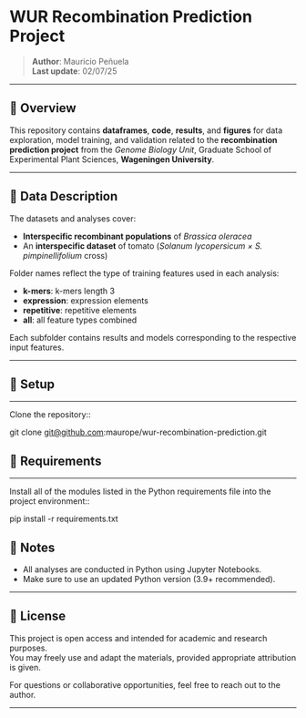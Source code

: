# WUR Recombination Prediction Project

> **Author**: Mauricio Peñuela\
> **Last update**: 02/07/25

---

## 📘 Overview

This repository contains **dataframes**, **code**, **results**, and **figures** for data exploration, model training, and validation related to the **recombination prediction project** from the *Genome Biology Unit*, Graduate School of Experimental Plant Sciences, **Wageningen University**.

---

## 🧬 Data Description

The datasets and analyses cover:

- **Interspecific recombinant populations** of *Brassica oleracea*
- An **interspecific dataset** of tomato (*Solanum lycopersicum × S. pimpinellifolium* cross)

Folder names reflect the type of training features used in each analysis:
- **k-mers**: k-mers length 3
- **expression**: expression elements
- **repetitive**: repetitive elements
- **all**: all feature types combined

Each subfolder contains results and models corresponding to the respective input features.

---

## 🚀 Setup
------

Clone the repository::

  git clone git@github.com:maurope/wur-recombination-prediction.git


## 📁 Requirements
------------

Install all of the modules listed in the Python requirements file into the project environment::

  pip install -r requirements.txt


## 📌 Notes

- All analyses are conducted in Python using Jupyter Notebooks.
- Make sure to use an updated Python version (3.9+ recommended).

---

## 📄 License

This project is open access and intended for academic and research purposes.  
You may freely use and adapt the materials, provided appropriate attribution is given.

For questions or collaborative opportunities, feel free to reach out to the author.


---

